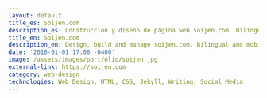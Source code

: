 ```yaml
---
layout: default
title_es: Soijen.com
description_es: Construcción y diseño de página web soijen.com. Bilingüe y listo para dispositivos móviles. Escribo, creo contenido, y manejo redes sociales de soijen.com sobre actividades al aire libre y regiones inexploradas de la Patagonia Chilena.
title_en: Soijen.com
description_en: Design, build and manage soijen.com. Bilingual and mobile-ready site. In addition writing and content creation across website and social media platforms about outdoor activities and unexplored regions of Chilean Patagonia.
date: '2018-01-01 17:08 -0400'
image: /assets/images/portfolio/soijen.jpg
external-link: https://soijen.com
category: web-design
technologies: Web Design, HTML, CSS, Jekyll, Writing, Social Media
---
```

